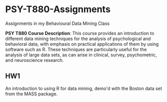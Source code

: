 # PSY-T880-Assignments
Assignments in my Behavioural Data Mining Class

**PSY T880 Course Description**: This course provides an introduction to different data mining techniques for the analysis of psychological and behavioral data, with emphasis on practical applications of them by using software such as R. These techniques are particularly useful for the analysis of large data sets, as can arise in clinical, survey, psychometric, and neuroscience research.

## HW1
An introduction to using R for data mining, demo'd with the Boston data set from the MASS package.
